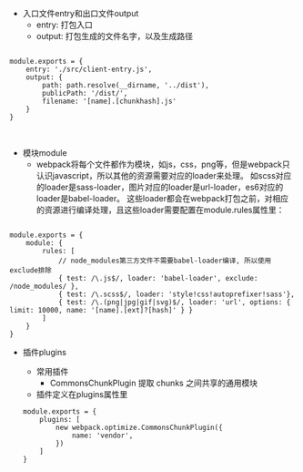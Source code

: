 * 入口文件entry和出口文件output
    * entry: 打包入口
    * output: 打包生成的文件名字，以及生成路径

```

module.exports = {
    entry: './src/client-entry.js',
    output: {
        path: path.resolve(__dirname, '../dist'),
        publicPath: '/dist/',
        filename: '[name].[chunkhash].js'       
    }
}

```
</br>

* 模块module
    * webpack将每个文件都作为模块，如js，css，png等，但是webpack只认识javascript，所以其他的资源需要对应的loader来处理。 
    如scss对应的loader是sass-loader，图片对应的loader是url-loader，es6对应的loader是babel-loader。
    这些loader都会在webpack打包之前，对相应的资源进行编译处理，且这些loader需要配置在module.rules属性里：

```

module.exports = {
    module: {
        rules: [
            // node_modules第三方文件不需要babel-loader编译, 所以使用exclude排除
            { test: /\.js$/, loader: 'babel-loader', exclude: /node_modules/ },   
            { test: /\.scss$/, loader: 'style!css!autoprefixer!sass'},
            { test: /\.(png|jpg|gif|svg)$/, loader: 'url', options: { limit: 10000, name: '[name].[ext]?[hash]' } }
        ]
    }
}

```

* 插件plugins
    * 常用插件
        * CommonsChunkPlugin    提取 chunks 之间共享的通用模块
    * 插件定义在plugins属性里

    ```
    module.exports = {
        plugins: [
            new webpack.optimize.CommonsChunkPlugin({
                name: 'vendor',
            })
        ]
    }
    

    ```